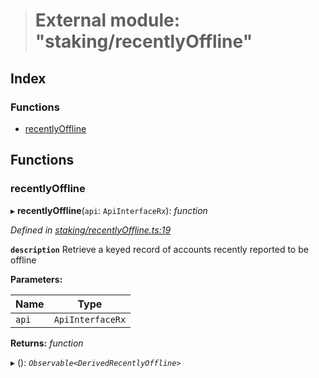 > # External module: "staking/recentlyOffline"

## Index

### Functions

* [recentlyOffline](_staking_recentlyoffline_.md#recentlyoffline)

## Functions

###  recentlyOffline

▸ **recentlyOffline**(`api`: `ApiInterfaceRx`): *function*

*Defined in [staking/recentlyOffline.ts:19](https://github.com/polkadot-js/api/blob/604812d/packages/api-derive/src/staking/recentlyOffline.ts#L19)*

**`description`** Retrieve a keyed record of accounts recently reported to be offline

**Parameters:**

Name | Type |
------ | ------ |
`api` | `ApiInterfaceRx` |

**Returns:** *function*

▸ (): *`Observable<DerivedRecentlyOffline>`*